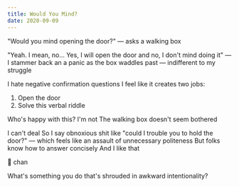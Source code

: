```yaml
---
title: Would You Mind?
date: 2020-09-09
---
```


"Would you mind opening the door?" — asks a walking box

"Yeah. I mean, no... Yes, I will open the door and no, I don't mind doing it" — I stammer back an a panic as the box waddles past — indifferent to my struggle

I hate negative confirmation questions
I feel like it creates two jobs:

1. Open the door
2. Solve this verbal riddle

Who's happy with this?
I'm not
The walking box doesn't seem bothered

I can't deal
So I say obnoxious shit like "could I trouble you to hold the door?" — which feels like an assault of unnecessary politeness
But folks know how to answer concisely
And I like that

💬 chan

What's something you do that's shrouded in awkward intentionality?
